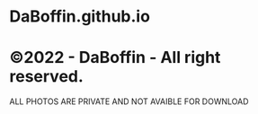 # DaBoffin.github.io
# ©2022 - DaBoffin - All right reserved.
ALL PHOTOS ARE PRIVATE AND NOT AVAIBLE FOR DOWNLOAD
